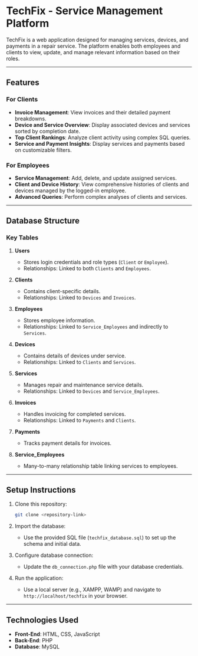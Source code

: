 # TechFix - Service Management Platform

TechFix is a web application designed for managing services, devices, and payments in a repair service. The platform enables both employees and clients to view, update, and manage relevant information based on their roles.

---

## Features

### For Clients
- **Invoice Management**: View invoices and their detailed payment breakdowns.
- **Device and Service Overview**: Display associated devices and services sorted by completion date.
- **Top Client Rankings**: Analyze client activity using complex SQL queries.
- **Service and Payment Insights**: Display services and payments based on customizable filters.

### For Employees
- **Service Management**: Add, delete, and update assigned services.
- **Client and Device History**: View comprehensive histories of clients and devices managed by the logged-in employee.
- **Advanced Queries**: Perform complex analyses of clients and services.

---

## Database Structure

### Key Tables
1. **Users**
   - Stores login credentials and role types (`Client` or `Employee`).
   - Relationships: Linked to both `Clients` and `Employees`.

2. **Clients**
   - Contains client-specific details.
   - Relationships: Linked to `Devices` and `Invoices`.

3. **Employees**
   - Stores employee information.
   - Relationships: Linked to `Service_Employees` and indirectly to `Services`.

4. **Devices**
   - Contains details of devices under service.
   - Relationships: Linked to `Clients` and `Services`.

5. **Services**
   - Manages repair and maintenance service details.
   - Relationships: Linked to `Devices` and `Service_Employees`.

6. **Invoices**
   - Handles invoicing for completed services.
   - Relationships: Linked to `Payments` and `Clients`.

7. **Payments**
   - Tracks payment details for invoices.

8. **Service_Employees**
   - Many-to-many relationship table linking services to employees.

---

## Setup Instructions

1. Clone this repository:
   ```bash
   git clone <repository-link>
   ```

2. Import the database:
   - Use the provided SQL file (`techfix_database.sql`) to set up the schema and initial data.

3. Configure database connection:
   - Update the `db_connection.php` file with your database credentials.

4. Run the application:
   - Use a local server (e.g., XAMPP, WAMP) and navigate to `http://localhost/techfix` in your browser.

---

## Technologies Used
- **Front-End**: HTML, CSS, JavaScript
- **Back-End**: PHP
- **Database**: MySQL

